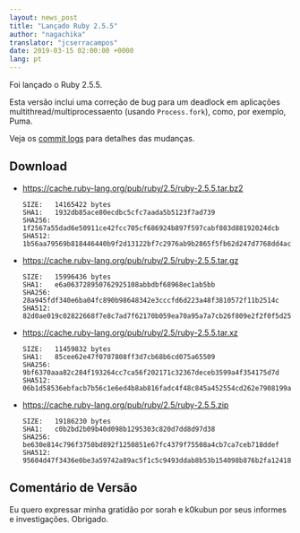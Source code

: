 ```yaml
---
layout: news_post
title: "Lançado Ruby 2.5.5"
author: "nagachika"
translator: "jcserracampos"
date: 2019-03-15 02:00:00 +0000
lang: pt
---
```


Foi lançado o Ruby 2.5.5.

Esta versão inclui uma correção de bug para um deadlock em aplicações multithread/multiprocessaento (usando `Process.fork`), como, por exemplo, Puma.

Veja os [commit logs](https://github.com/ruby/ruby/compare/v2_5_4...v2_5_5) para detalhes das mudanças.

## Download

* <https://cache.ruby-lang.org/pub/ruby/2.5/ruby-2.5.5.tar.bz2>

      SIZE:   14165422 bytes
      SHA1:   1932db85ace80ecdbc5cfc7aada5b5123f7ad739
      SHA256: 1f2567a55dad6e50911ce42fcc705cf686924b897f597cabf803d88192024dcb
      SHA512: 1b56aa79569b818446440b9f2d13122bf7c2976ab9b2865f5fb62d247d7768dd4ac5b5e463709ffec0f757bff7088afd293c2a8c5349c3780763b6444bb354a8

* <https://cache.ruby-lang.org/pub/ruby/2.5/ruby-2.5.5.tar.gz>

      SIZE:   15996436 bytes
      SHA1:   e6a063728950762925108abbdbf68968ec1ab5bb
      SHA256: 28a945fdf340e6ba04fc890b98648342e3cccfd6d223a48f3810572f11b2514c
      SHA512: 82d0ae019c02822668f7e8c7ad7f62170b059ea70a95a7a7cb26f809e2f2f0f5d25b5bb0ca147413ae42cf0fc5bf60329b56609c266556b1e9f04813c33bb4c9

* <https://cache.ruby-lang.org/pub/ruby/2.5/ruby-2.5.5.tar.xz>

      SIZE:   11459832 bytes
      SHA1:   85cee62e47f0707808ff3d7cb68b6cd075a65509
      SHA256: 9bf6370aaa82c284f193264cc7ca56f202171c32367deceb3599a4f354175d7d
      SHA512: 06b1d58536ebfacb7b56c1e6ed4b8ab816fadc4f48c845a452554cd262e7908199a30e5793f3cbaec2db56a8803aa5c6089abf7bf06c8fc47867e97870b7dfec

* <https://cache.ruby-lang.org/pub/ruby/2.5/ruby-2.5.5.zip>

      SIZE:   19186230 bytes
      SHA1:   c0b2bd2b09b40d098b1295303c820d7dd8d97d38
      SHA256: be630e814c796f3750bd892f1250851e67fc4379f75508a4cb7ca7ceb718ddef
      SHA512: 95604d47f3436e0be3a59742a89ac5f1c5c9493ddab8b53b154098b876b2fa12418d2adfc1c71e039a6876d209a7832efd88c0e297df5be56b8f7e92094eb487

## Comentário de Versão

Eu quero expressar minha gratidão por sorah e k0kubun por seus informes e investigações. Obrigado.
